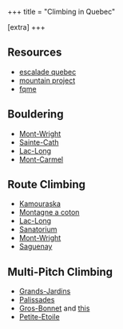 +++
title = "Climbing in Quebec"

[extra]
+++


## Resources
* [escalade quebec](https://www.escaladequebec.com/topos-du-quebec/)
* [mountain project](https://www.mountainproject.com/area/106143490/quebec-city-charlevoix-portneuf)
* [fqme](https://fqme.qc.ca/map/)

## Bouldering

* [Mont-Wright](https://www.escaladequebec.com/topos/Stonebleau_MtWright.pdf) 
* [Sainte-Cath](https://www.escaladequebec.com/topos/Sainte_Catherine.pdf)
* [Lac-Long](https://fqme.qc.ca/wp-content/uploads/2018/09/Lac-Long-blocs-TOPO.pdf)
* [Mont-Carmel](https://fqme.qc.ca/wp-content/uploads/2020/10/Topo_M-C.pdf)


## Route Climbing

* [Kamouraska](https://www.mountainproject.com/area/107704715/lamphitheatre)
* [Montagne a coton](https://www.escaladequebec.com/topos/topo_Montagne_a_Coton.pdf)
* [Lac-Long](https://www.escaladequebec.com/topos/lac_Long_2019_EN.pdf)
* [Sanatorium](https://www.escaladequebec.com/topos/Topo_Sanatorium.pdf)
* [Mont-Wright](https://fqme.qc.ca/wp-content/uploads/2018/09/Mont-Wright-rocher-TOPO.pdf)
* [Saguenay](https://rakkup.com/guidebooks/quebec-saguenay-rock-climbing/)

## Multi-Pitch Climbing

* [Grands-Jardins](https://www.escaladequebec.com/topos/Topo_grands_jardins.pdf)
* [Palissades](https://fqme.qc.ca/wp-content/uploads/2018/12/LES-PALISSADES-DE-CHARLEVOIX-TOPO-2015.pdf)
* [Gros-Bonnet](https://fqme.qc.ca/wp-content/uploads/2021/05/Gros-Bonnet_climbing_2016.pdf) and [this](https://fqme.qc.ca/wp-content/uploads/2021/05/Illus_Left_section_EN.pdf)
* [Petite-Etoile](https://www.escaladequebec.com/topos/topo_Tite_Etoile.pdf)
